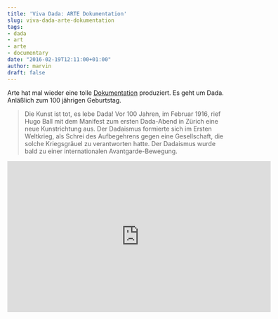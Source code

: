 ```yaml
---
title: 'Viva Dada: ARTE Dokumentation'
slug: viva-dada-arte-dokumentation
tags:
- dada
- art
- arte
- documentary
date: "2016-02-19T12:11:00+01:00"
author: marvin
draft: false
---
```

Arte hat mal wieder eine tolle [Dokumentation](http://www.arte.tv/guide/de/058936-000-A/viva-dada?vid=058936-000-A_CLIP_EXTRAIT_DE_de) produziert. Es geht um Dada. Anläßlich zum 100 jährigen Geburtstag.

> Die Kunst ist tot, es lebe Dada! Vor 100 Jahren, im Februar 1916, rief Hugo Ball mit dem Manifest zum ersten Dada-Abend in Zürich eine neue Kunstrichtung aus. Der Dadaismus formierte sich im Ersten Weltkrieg, als Schrei des Aufbegehrens gegen eine Gesellschaft, die solche Kriegsgräuel zu verantworten hatte. Der Dadaismus wurde bald zu einer internationalen Avantgarde-Bewegung.

<iframe src="https://www.arte.tv/guide/de/embed/058936-000-A/medium" allowfullscreen="true" style="width: 600px; height: 344px;" frameborder="0"></iframe>